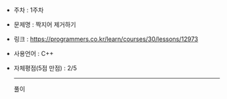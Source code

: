 * 주차 : 1주차 <!--주차를 써주세요 -->
* 문제명 : 짝지어 제거하기 <!--문제 이름을 써주세요-->
* 링크 : https://programmers.co.kr/learn/courses/30/lessons/12973<!--문제의 링크를 써주세요-->
* 사용언어 : C++ <!-- 자신이 사용한 언어를 써주세요. 여러 개를 썼으면 콤마로 구분해주세요-->
* 자체평점(5점 만점) : 2/5 <!-- 5점 만점으로 문제를 평가해주세요. 최하는 1점입니다-->
  
  ---

  풀이

  <!--여기서부터 풀이를 씁니다-->